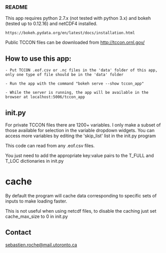 ### README ###

This app requires python 2.7.x (not tested with python 3.x) and bokeh (tested up to 0.12.16) and netCDF4 installed.

	https://bokeh.pydata.org/en/latest/docs/installation.html

Public TCCON files can be downloaded from http://tccon.ornl.gov/

## How to use this app:

	- Put TCCON .eof.csv or .nc files in the 'data' folder of this app, only one type of file should be in the 'data' folder

	- Run the app with the command "bokeh serve --show tccon_app"

	- While the server is running, the app will be available in the browser at localhost:5006/tccon_app

## init.py ##

For private TCCON files there are 1200+ variables. I only make a subset of those available for selection in the variable dropdown widgets.
You can access more variables by editing the 'skip_list' list in the init.py program

This code can read from any .eof.csv files.

You just need to add the appropriate key:value pairs to the T_FULL and T_LOC dictionaries in init.py

# cache #

By default the program will cache data corresponding to specific sets of inputs to make loading faster.

This is not useful when using netcdf files, to disable the caching just set cache_max_size to 0 in init.py


## Contact ##

sebastien.roche@mail.utoronto.ca